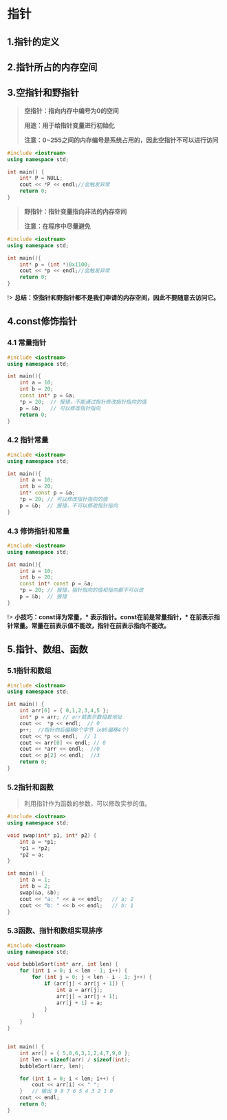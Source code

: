 # 指针

## 1.指针的定义

## 2.指针所占的内存空间

## 3.空指针和野指针

> **空指针：指向内存中编号为0的空间**
>
> **用途：用于给指针变量进行初始化**
>
> **注意：0~255之间的内存编号是系统占用的，因此空指针不可以进行访问**

```c++
#include <iostream>
using namespace std;

int main() {
	int* P = NULL;
    cout << *P << endl;//会触发异常
	return 0;
}
```



> **野指针：指针变量指向非法的内存空间**
>
> **注意：在程序中尽量避免**

```c++
#include <iostream>
using namespace std;

int main(){
    int* p = (int *)0x1100;
    cout << *p << endl;//会触发异常
    return 0;
}
```

!> **总结：空指针和野指针都不是我们申请的内存空间，因此不要随意去访问它。**

## 4.const修饰指针

### 4.1 常量指针

```c++
#include <iostream>
using namespace std;

int main(){
    int a = 10;
    int b = 20;
    const int* p = &a;
    *p = 20;  // 报错，不能通过指针修改指针指向的值
    p = &b;   // 可以修改指针指向
    return 0;
}
```

### 4.2 指针常量

```c++
#include <iostream>
using namespace std;

int main(){
    int a = 10;
    int b = 20;
    int* const p = &a;
    *p = 20; // 可以修改指针指向的值
    p = &b;  // 报错，不可以修改指针指向
}
```

### 4.3 修饰指针和常量

```c++
#include <iostream>
using namespace std;

int main(){
    int a = 10;
    int b = 20;
    const int* const p = &a;
    *p = 20; // 报错，指针指向的值和指向都不可以改
    p = &b;  // 报错
}
```

!> **小技巧：const译为常量，\* 表示指针。const在前是常量指针，\* 在前表示指针常量。常量在前表示值不能改，指针在前表示指向不能改。**

## 5.指针、数组、函数

### 5.1指针和数组

```c++
#include <iostream>
using namespace std;

int main() {
	int arr[6] = { 0,1,2,3,4,5 };
	int* p = arr; // arr就表示数组首地址
	cout <<  *p << endl;  // 0
	p++;  //指针向后偏移8个字节（x86偏移4个）
	cout << *p << endl;  // 1
	cout << arr[0] << endl; // 0
	cout << *arr << endl;  //0
	cout << p[2] << endl;  //3
	return 0;
}
```

### 5.2指针和函数

> 利用指针作为函数的参数，可以修改实参的值。

```c++
#include <iostream>
using namespace std;

void swap(int* p1, int* p2) {
	int a = *p1;
	*p1 = *p2;
	*p2 = a;
}

int main() {
	int a = 1;
	int b = 2;
	swap(&a, &b);
	cout << "a: " << a << endl;   // a: 2
	cout << "b: " << b << endl;   // b: 1
}
```

### 5.3函数、指针和数组实现排序

````c++
#include <iostream>
using namespace std;

void bubbleSort(int* arr, int len) {
	for (int i = 0; i < len - 1; i++) {
		for (int j = 0; j < len - i - 1; j++) {
			if (arr[j] < arr[j + 1]) {
				int a = arr[j];
				arr[j] = arr[j + 1];
				arr[j + 1] = a;
			}
		}
	}
}


int main() {
	int arr[] = { 5,8,6,3,1,2,4,7,9,0 };
	int len = sizeof(arr) / sizeof(int);
	bubbleSort(arr, len);

	for (int i = 0; i < len; i++) {
		cout << arr[i] << " ";
	}   // 输出 9 8 7 6 5 4 3 2 1 0
	cout << endl;
	return 0;
}
````


